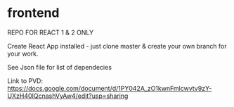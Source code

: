 # frontend

REPO FOR REACT 1 &amp; 2 ONLY

Create React App installed - just clone master & create your own branch for your work.

See Json file for list of dependecies

Link to PVD:
https://docs.google.com/document/d/1PY042A_zO1kwnFmlcwvtv9zY-UXzH40IQcnashVyAw4/edit?usp=sharing

<!--
    |-ex-pat3
        |-node_modules
        |-public
        |src
            |-kcomponent
                |-dkwork*.*
            |-App.css
            |-App.js
            |-App.test.js
            |-index.css
            |-*.*
    |license
    |package-lock.json
    |README.md

 -->
